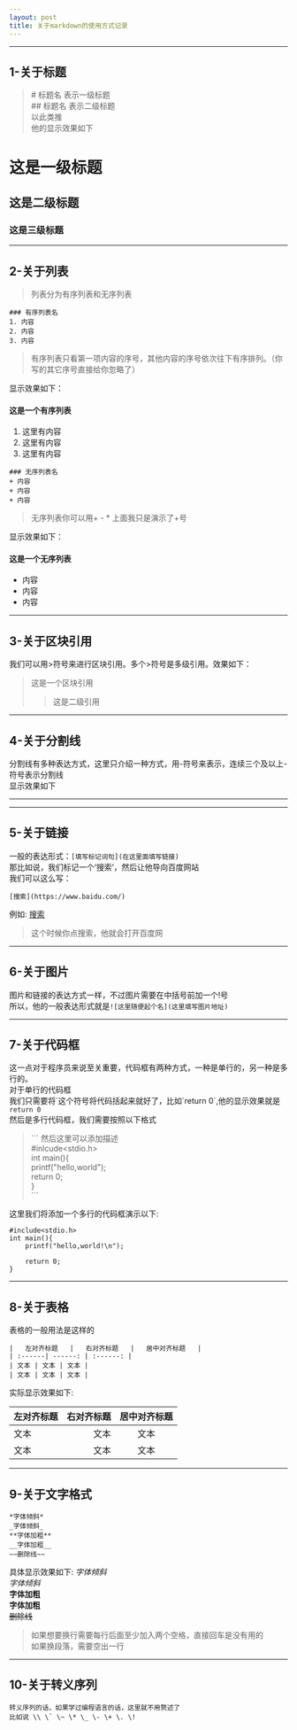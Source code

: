 ```yaml
---
layout: post
title: 关于markdown的使用方式记录
---
```


------
## 1-关于标题  
>\# 标题名 表示一级标题  
\#\# 标题名 表示二级标题  
以此类推  
他的显示效果如下

# 这是一级标题
## 这是二级标题
### 这是三级标题  


 ---------

## 2-关于列表  


 >列表分为有序列表和无序列表


 ```
 ### 有序列表名  
 1. 内容
 2. 内容
 3. 内容
 ```

>有序列表只看第一项内容的序号，其他内容的序号依次往下有序排列。（你写的其它序号直接给你忽略了）

显示效果如下：

#### 这是一个有序列表

 1. 这里有内容
 2. 这里有内容
 3. 这里有内容


 ```
 ### 无序列表名  
 + 内容  
 + 内容  
 + 内容  
 ```
 >无序列表你可以用\+ \- \* 上面我只是演示了\+号  

显示效果如下：

#### 这是一个无序列表

- 内容
- 内容
- 内容

-----

## 3-关于区块引用

我们可以用>符号来进行区块引用。多个>符号是多级引用。效果如下：
>这是一个区块引用  
>>这是二级引用  

-------

## 4-关于分割线
分割线有多种表达方式，这里只介绍一种方式，用\-符号来表示，连续三个及以上\-符号表示分割线  
显示效果如下

-----

------------
## 5-关于链接
一般的表达形式：`[填写标记词句](在这里面填写链接)`    
那比如说，我们标记一个‘搜索’，然后让他导向百度网站  
我们可以这么写：
  
`[搜索](https://www.baidu.com/)`

例如: [搜索](https://www.baidu.com/)

>这个时候你点搜索，他就会打开百度网

-----
## 6-关于图片
图片和链接的表达方式一样，不过图片需要在中括号前加一个\!号  
所以，他的一般表达形式就是`![这里随便起个名](这里填写图片地址)`

-----
## 7-关于代码框
这一点对于程序员来说至关重要，代码框有两种方式，一种是单行的，另一种是多行的。  
对于单行的代码框  
我们只需要将\`这个符号将代码括起来就好了，比如\`return 0\`,他的显示效果就是`return 0`  
然后是多行代码框，我们需要按照以下格式  


>\`\`\` 然后这里可以添加描述  
\#inlcude<stdio.h>    
int main(){     
   printf("hello,world");    
   return 0;    
}  
\`\`\`  

这里我们将添加一个多行的代码框演示以下:  
```c语言
#include<stdio.h>
int main(){
    printf("hello,world!\n");

    return 0;
}
```
------
## 8-关于表格
表格的一般用法是这样的
```
|   左对齐标题   |   右对齐标题   |   居中对齐标题   |
| :------| ------: | :------: |
| 文本 | 文本 | 文本 |
| 文本 | 文本 | 文本 |

```
实际显示效果如下:  

| 左对齐标题 | 右对齐标题 | 居中对齐标题 |  
| :------| ------: | :------: |  
| 文本 | 文本 | 文本 |  
| 文本 | 文本 | 文本 |

----
## 9-关于文字格式
```
*字体倾斜*
_字体倾斜_
**字体加粗**
__字体加粗__
~~删除线~~
```
具体显示效果如下:
*字体倾斜*  
_字体倾斜_  
**字体加粗**  
__字体加粗__   
~~删除线~~  
>如果想要换行需要每行后面至少加入两个空格，直接回车是没有用的  
如果换段落，需要空出一行

--------
## 10-关于转义序列
```
转义序列的话，如果学过编程语言的话，这里就不用赘述了
比如说 \\ \` \~ \* \_ \- \+ \. \!
```

